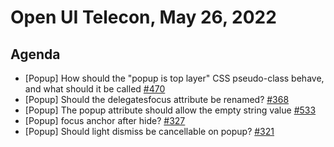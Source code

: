 # Open UI Telecon, May 26, 2022

## Agenda
  - [Popup] How should the "popup is top layer" CSS pseudo-class behave, and what should it be called [#470](https://github.com/openui/open-ui/issues/470)
  - [Popup] Should the delegatesfocus attribute be renamed? [#368](https://github.com/openui/open-ui/issues/368)
  - [Popup] The popup attribute should allow the empty string value [#533](https://github.com/openui/open-ui/issues/533)
  - [Popup] focus anchor after hide? [#327](https://github.com/openui/open-ui/issues/327)
  - [Popup] Should light dismiss be cancellable on popup? [#321](https://github.com/openui/open-ui/issues/321)
